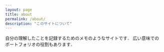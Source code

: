 ```yaml
---
layout: page
title: about
permalink: /about/
description: "このサイトについて"
---
```


自分の理解したことを記録するためのメモのようなサイトです．
広い意味でのポートフォリオの役割もあります．
